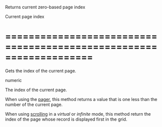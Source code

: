 <!--**
/*-------------------------------------------
    Auto-generated file. Do not modify.
-------------------------------------------

**-->
<!--d-->
Returns current zero-based page index
<!--/d-->
<!--rd-->Current page index<!--/rd-->
===================================================================
===================================================================

<!--shortDescription-->
Gets the index of the current page.
<!--/shortDescription-->

<!--returnType-->numeric<!--/returnType-->
<!--returnDescription-->
The index of the current page.
<!--/returnDescription-->

<!--fullDescription-->
When using the [pager](/Documentation/Guide/UI_Widgets/Data_Grid/Visual_Elements/#Pager), this method returns a value that is one less than the number of the current page.

When using [scrolling](/Documentation/ApiReference/UI_Widgets/dxDataGrid/Configuration/scrolling/) in a *virtual* or *infinite* mode, this method return the index of the page whose record is displayed first in the grid.
<!--/fullDescription-->
